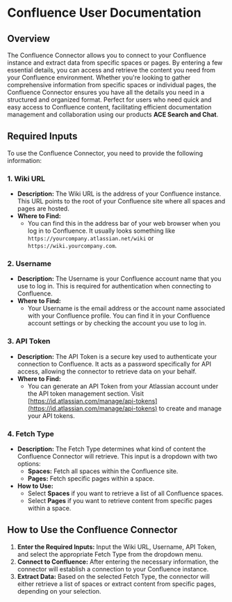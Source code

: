 # Confluence User Documentation

## Overview
The Confluence Connector allows you to connect to your Confluence instance and extract data from specific spaces or pages. By entering a few essential details, you can access and retrieve the content you need from your Confluence environment. Whether you're looking to gather comprehensive information from specific spaces or individual pages, the Confluence Connector ensures you have all the details you need in a structured and organized format. Perfect for users who need quick and easy access to Confluence content, facilitating efficient documentation management and collaboration using our products **ACE Search and Chat**.

## Required Inputs
To use the Confluence Connector, you need to provide the following information:

### 1. Wiki URL
- **Description:** The Wiki URL is the address of your Confluence instance. This URL points to the root of your Confluence site where all spaces and pages are hosted.
- **Where to Find:**
  - You can find this in the address bar of your web browser when you log in to Confluence. It usually looks something like `https://yourcompany.atlassian.net/wiki` or `https://wiki.yourcompany.com`.

### 2. Username
- **Description:** The Username is your Confluence account name that you use to log in. This is required for authentication when connecting to Confluence.
- **Where to Find:**
  - Your Username is the email address or the account name associated with your Confluence profile. You can find it in your Confluence account settings or by checking the account you use to log in.

### 3. API Token
- **Description:** The API Token is a secure key used to authenticate your connection to Confluence. It acts as a password specifically for API access, allowing the connector to retrieve data on your behalf.
- **Where to Find:**
  - You can generate an API Token from your Atlassian account under the API token management section. Visit [https://id.atlassian.com/manage/api-tokens](https://id.atlassian.com/manage/api-tokens) to create and manage your API tokens.

### 4. Fetch Type
- **Description:** The Fetch Type determines what kind of content the Confluence Connector will retrieve. This input is a dropdown with two options:
  - **Spaces:** Fetch all spaces within the Confluence site.
  - **Pages:** Fetch specific pages within a space.
- **How to Use:**
  - Select **Spaces** if you want to retrieve a list of all Confluence spaces.
  - Select **Pages** if you want to retrieve content from specific pages within a space.

## How to Use the Confluence Connector
1. **Enter the Required Inputs:** Input the Wiki URL, Username, API Token, and select the appropriate Fetch Type from the dropdown menu.
2. **Connect to Confluence:** After entering the necessary information, the connector will establish a connection to your Confluence instance.
3. **Extract Data:** Based on the selected Fetch Type, the connector will either retrieve a list of spaces or extract content from specific pages, depending on your selection.
